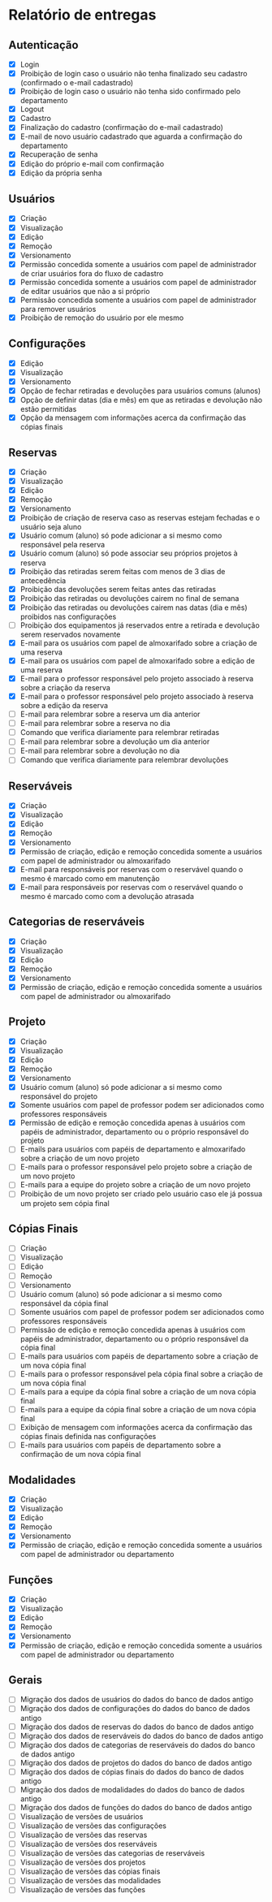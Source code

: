 # Relatório de entregas

## Autenticação

-   [x] Login
-   [x] Proibição de login caso o usuário não tenha finalizado seu cadastro (confirmado o e-mail cadastrado)
-   [x] Proibição de login caso o usuário não tenha sido confirmado pelo departamento
-   [x] Logout
-   [x] Cadastro
-   [x] Finalização do cadastro (confirmação do e-mail cadastrado)
-   [x] E-mail de novo usuário cadastrado que aguarda a confirmação do departamento
-   [x] Recuperação de senha
-   [x] Edição do próprio e-mail com confirmação
-   [x] Edição da própria senha

## Usuários

-   [x] Criação
-   [x] Visualização
-   [x] Edição
-   [x] Remoção
-   [x] Versionamento
-   [x] Permissão concedida somente a usuários com papel de administrador de criar usuários fora do fluxo de cadastro
-   [x] Permissão concedida somente a usuários com papel de administrador de editar usuários que não a si próprio
-   [x] Permissão concedida somente a usuários com papel de administrador para remover usuários
-   [x] Proibição de remoção do usuário por ele mesmo

## Configurações

-   [x] Edição
-   [x] Visualização
-   [x] Versionamento
-   [x] Opção de fechar retiradas e devoluções para usuários comuns (alunos)
-   [x] Opção de definir datas (dia e mês) em que as retiradas e devolução não estão permitidas
-   [x] Opção da mensagem com informações acerca da confirmação das cópias finais

## Reservas

-   [x] Criação
-   [x] Visualização
-   [x] Edição
-   [x] Remoção
-   [x] Versionamento
-   [x] Proibição de criação de reserva caso as reservas estejam fechadas e o usuário seja aluno
-   [x] Usuário comum (aluno) só pode adicionar a si mesmo como responsável pela reserva
-   [x] Usuário comum (aluno) só pode associar seu próprios projetos à reserva
-   [x] Proibição das retiradas serem feitas com menos de 3 dias de antecedência
-   [x] Proibição das devoluções serem feitas antes das retiradas
-   [x] Proibição das retiradas ou devoluções cairem no final de semana
-   [x] Proibição das retiradas ou devoluções cairem nas datas (dia e mês) proibidos nas configurações
-   [ ] Proibição dos equipamentos já reservados entre a retirada e devolução serem reservados novamente
-   [x] E-mail para os usuários com papel de almoxarifado sobre a criação de uma reserva
-   [x] E-mail para os usuários com papel de almoxarifado sobre a edição de uma reserva
-   [x] E-mail para o professor responsável pelo projeto associado à reserva sobre a criação da reserva
-   [x] E-mail para o professor responsável pelo projeto associado à reserva sobre a edição da reserva
-   [ ] E-mail para relembrar sobre a reserva um dia anterior
-   [ ] E-mail para relembrar sobre a reserva no dia
-   [ ] Comando que verifica diariamente para relembrar retiradas
-   [ ] E-mail para relembrar sobre a devolução um dia anterior
-   [ ] E-mail para relembrar sobre a devolução no dia
-   [ ] Comando que verifica diariamente para relembrar devoluções

## Reserváveis

-   [x] Criação
-   [x] Visualização
-   [x] Edição
-   [x] Remoção
-   [x] Versionamento
-   [x] Permissão de criação, edição e remoção concedida somente a usuários com papel de administrador ou almoxarifado
-   [x] E-mail para responsáveis por reservas com o reservável quando o mesmo é marcado como em manutenção
-   [x] E-mail para responsáveis por reservas com o reservável quando o mesmo é marcado como com a devolução atrasada

## Categorias de reserváveis

-   [x] Criação
-   [x] Visualização
-   [x] Edição
-   [x] Remoção
-   [x] Versionamento
-   [x] Permissão de criação, edição e remoção concedida somente a usuários com papel de administrador ou almoxarifado

## Projeto

-   [x] Criação
-   [x] Visualização
-   [x] Edição
-   [x] Remoção
-   [x] Versionamento
-   [x] Usuário comum (aluno) só pode adicionar a si mesmo como responsável do projeto
-   [x] Somente usuários com papel de professor podem ser adicionados como professores responsáveis
-   [x] Permissão de edição e remoção concedida apenas à usuários com papéis de administrador, departamento ou o próprio responsável do projeto
-   [ ] E-mails para usuários com papéis de departamento e almoxarifado sobre a criação de um novo projeto
-   [ ] E-mails para o professor responsável pelo projeto sobre a criação de um novo projeto
-   [ ] E-mails para a equipe do projeto sobre a criação de um novo projeto
-   [ ] Proibição de um novo projeto ser criado pelo usuário caso ele já possua um projeto sem cópia final

## Cópias Finais

-   [ ] Criação
-   [ ] Visualização
-   [ ] Edição
-   [ ] Remoção
-   [ ] Versionamento
-   [ ] Usuário comum (aluno) só pode adicionar a si mesmo como responsável da cópia final
-   [ ] Somente usuários com papel de professor podem ser adicionados como professores responsáveis
-   [ ] Permissão de edição e remoção concedida apenas à usuários com papéis de administrador, departamento ou o próprio responsável da cópia final
-   [ ] E-mails para usuários com papéis de departamento sobre a criação de um nova cópia final
-   [ ] E-mails para o professor responsável pela cópia final sobre a criação de um nova cópia final
-   [ ] E-mails para a equipe da cópia final sobre a criação de um nova cópia final
-   [ ] E-mails para a equipe da cópia final sobre a criação de um nova cópia final
-   [ ] Exibição de mensagem com informações acerca da confirmação das cópias finais definida nas configurações
-   [ ] E-mails para usuários com papéis de departamento sobre a confirmação de um nova cópia final

## Modalidades

-   [x] Criação
-   [x] Visualização
-   [x] Edição
-   [x] Remoção
-   [x] Versionamento
-   [x] Permissão de criação, edição e remoção concedida somente a usuários com papel de administrador ou departamento

## Funções

-   [x] Criação
-   [x] Visualização
-   [x] Edição
-   [x] Remoção
-   [x] Versionamento
-   [x] Permissão de criação, edição e remoção concedida somente a usuários com papel de administrador ou departamento

## Gerais

-   [ ] Migração dos dados de usuários do dados do banco de dados antigo
-   [ ] Migração dos dados de configurações do dados do banco de dados antigo
-   [ ] Migração dos dados de reservas do dados do banco de dados antigo
-   [ ] Migração dos dados de reserváveis do dados do banco de dados antigo
-   [ ] Migração dos dados de categorias de reserváveis do dados do banco de dados antigo
-   [ ] Migração dos dados de projetos do dados do banco de dados antigo
-   [ ] Migração dos dados de cópias finais do dados do banco de dados antigo
-   [ ] Migração dos dados de modalidades do dados do banco de dados antigo
-   [ ] Migração dos dados de funções do dados do banco de dados antigo
-   [ ] Visualização de versões de usuários
-   [ ] Visualização de versões das configurações
-   [ ] Visualização de versões das reservas
-   [ ] Visualização de versões dos reserváveis
-   [ ] Visualização de versões das categorias de reserváveis
-   [ ] Visualização de versões dos projetos
-   [ ] Visualização de versões das cópias finais
-   [ ] Visualização de versões das modalidades
-   [ ] Visualização de versões das funções
